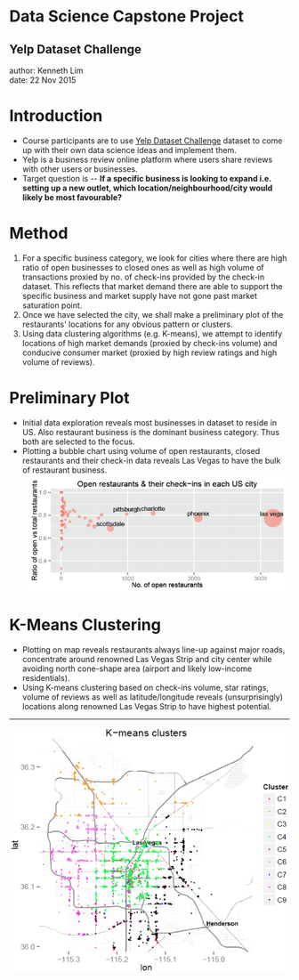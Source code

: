 Data Science Capstone Project
========================================================
## Yelp Dataset Challenge
author: Kenneth Lim  
date: 22 Nov 2015



Introduction
========================================================
- Course participants are to use [Yelp Dataset Challenge](http://www.yelp.com/dataset_challenge) dataset to come up with their own data science ideas and implement them.
- Yelp is a business review online platform where users share reviews with other users or businesses.
- Target question is -- **If a specific business is looking to expand i.e. setting up a new outlet, which location/neighbourhood/city would likely be most favourable?**



Method
========================================================
1. For a specific business category, we look for cities where there are high ratio of open businesses to closed ones as well as high volume of transactions proxied by no. of check-ins provided by the check-in dataset.  This reflects that market demand there are able to support the specific business and market supply have not gone past market saturation point.
2. Once we have selected the city, we shall make a preliminary plot of the restaurants' locations for any obvious pattern or clusters.
3. Using data clustering algorithms (e.g. K-means), we attempt to identify locations of high market demands (proxied by check-ins volume) and conducive consumer market (proxied by high review ratings and high volume of reviews).



Preliminary Plot
========================================================
- Initial data exploration reveals most businesses in dataset to reside in US.  Also restaurant business is the dominant business category.  Thus both are selected to the focus.
- Plotting a bubble chart using volume of open restaurants, closed restaurants and their check-in data reveals Las Vegas to have the bulk of restaurant business.
![Candidate Cities](candidate_cities.png)



K-Means Clustering
========================================================
- Plotting on map reveals restaurants always line-up against major roads, concentrate around renowned Las Vegas Strip and city center while avoiding north cone-shape area (airport and likely low-income residentials).
- Using K-means clustering based on check-ins volume, star ratings, volume of reviews as well as latitude/longitude reveals (unsurprisingly) locations along renowned Las Vegas Strip to have highest potential.
***
![K-means Clustering](k_clusters.png)

